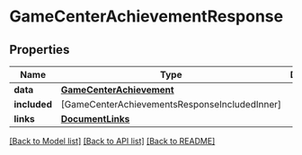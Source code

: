 # GameCenterAchievementResponse

## Properties
Name | Type | Description | Notes
------------ | ------------- | ------------- | -------------
**data** | [**GameCenterAchievement**](GameCenterAchievement.md) |  | 
**included** | [GameCenterAchievementsResponseIncludedInner] |  | [optional] 
**links** | [**DocumentLinks**](DocumentLinks.md) |  | 

[[Back to Model list]](../README.md#documentation-for-models) [[Back to API list]](../README.md#documentation-for-api-endpoints) [[Back to README]](../README.md)


